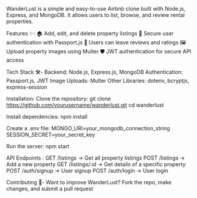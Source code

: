 WanderLust is a simple and easy-to-use Airbnb clone built with Node.js, Express, and MongoDB. It allows users to list, browse, and review rental properties.

Features ✨:
🏠 Add, edit, and delete property listings
🔐 Secure user authentication with Passport.js
💬 Users can leave reviews and ratings
🖼️ Upload property images using Multer
🛡️ JWT authentication for secure API access

Tech Stack 🛠️-
Backend: Node.js, Express.js, MongoDB
Authentication: Passport.js, JWT
Image Uploads: Multer
Other Libraries: dotenv, bcryptjs, express-session

Installation:
Clone the repository:
git clone https://github.com/yourusername/wanderlust.git
cd wanderlust

Install dependencies:
npm install

Create a .env file:
MONGO_URI=your_mongodb_connection_string
SESSION_SECRET=your_secret_key

Run the server:
npm start

API Endpoints :
GET /listings → Get all property listings
POST /listings → Add a new property
GET /listings/:id → Get details of a specific property
POST /auth/signup → User signup
POST /auth/login → User login

Contributing 🤝-
Want to improve WanderLust? Fork the repo, make changes, and submit a pull request
